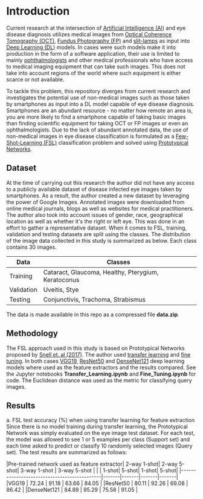 # Introduction
Current research at the intersection of [Artificial Intelligence (AI)](https://www.ibm.com/cloud/learn/what-is-artificial-intelligence) and eye disease diagnosis utilizes medical images from [Optical Coherence Tomography (OCT)](https://www.ncbi.nlm.nih.gov/pmc/articles/PMC1531864/), [Fundus Photography (FP)](https://www.sciencedirect.com/topics/medicine-and-dentistry/fundus-photography) and [slit-lamps](https://www.aao.org/eye-health/treatments/what-is-slit-lamp) as input into [Deep Learning (DL)](https://machinelearningmastery.com/what-is-deep-learning/) models. In cases were such models make it into production in the form of a software application, their use is limited to mainly [ophthalmologists](https://www.rcophth.ac.uk/about/what-is-ophthalmology/what-is-an-ophthalmologist/) and other medical professionals who have access to medical imaging equipment that can take such images. This does not take into account regions of the world where such equipment is either scarce or not available.

To tackle this problem, this repository diverges from current research and investigates the potential use of non-medical images such as those taken by smartphones as input into a DL model capable of eye disease diagnosis. Smartphones are an abundant resource - no matter how remote an area is, you are more likely to find a smartphone capable of taking basic images than finding scientific equipment for taking OCT or FP images or even an ophthalmologists. Due to the lack of abundant annotated data, the use of non-medical images in eye disease classification is formulated as a [Few-Shot-Learning (FSL)](https://neptune.ai/blog/understanding-few-shot-learning-in-computer-vision) classification problem and solved using [Prototypical Networks](https://towardsdatascience.com/few-shot-learning-with-prototypical-networks-87949de03ccd).

## Dataset
At the time of carrying out this research the author did not have any access to a publicly available dataset of disease infected eye images taken by smartphones. As a result, the author created a new dataset by leveraging the power of Google Images. Annotated images were downloaded from online medical journals, blogs as well as websites for medical practitioners. The author also took into account issues of gender, race, geographical location as well as whether it's the right or left eye. This was done in an effort to gather a representative dataset. When it comes to FSL, training, validation and testing datasets are split using the classes. The distribution of the image data collected in this study is summarized as below. Each class contains 30 images.

|Data | Classes|
|-----|--------|
|Training | Cataract, Glaucoma, Healthy, Pterygium, Keratoconus|
|Validation | Uveitis, Stye|
|Testing | Conjunctivis, Trachoma, Strabismus|

The data is made available in this repo as a compressed file **data.zip**.

## Methodology
The FSL approach used in this study is based on Prototypical Networks proposed by [Snell et. al (2017)](https://arxiv.org/abs/1703.05175). The author used [transfer learning](https://www.allerin.com/blog/how-to-fine-tune-your-artificial-intelligence-algorithms) and [fine tuning](https://machinelearningmastery.com/how-to-improve-performance-with-transfer-learning-for-deep-learning-neural-networks/). In both cases [VGG19](https://arxiv.org/abs/1409.1556), [ResNet50](https://arxiv.org/abs/1512.03385) and [DenseNet121](https://arxiv.org/abs/1608.06993) deep learning models where used as the feature extractors and the results compared. See the Jupyter notebooks **Transfer_Learning.ipynb** and **Fine_Tuning.ipynb** for code. The Euclidean distance was used as the metric for classifying query images.

## Results
a. FSL test accuracy (%) when using transfer learning for feature extraction
Since there is no model training during transfer learning, the Prototypical Network was simply evaluated on the eye image test dataset. For each test, the model was allowed to see 1 or 5 examples per class (Support set) and each time asked to predict or classify 10 randomly selected images (Query set). The test results are summarized as follows:

|Pre-trained network used as feature extractor| 2-way 1-shot| 2-way 5-shot| 3-way 1-shot | 3-way 5-shot |
|                                            | 1-shot| 5-shot| 1-shot| 5-shot|
|---------------------------------------------|-------|-------|-------|-------|
|VGG19                                        | 72.24 | 91.18 | 63.66 | 84.05 |
|ResNet50                                     | 80.11 | 92.26 | 69.08 | 86.42 |
|DenseNet121                                  | 84.89 | 95.29 | 75.58 | 91.05 |
